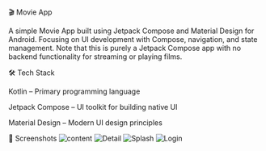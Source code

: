 🎬 Movie App

A simple Movie App built using Jetpack Compose and Material Design for Android. Focusing on UI development with Compose, navigation, and state management. Note that this is purely a Jetpack Compose app with no backend functionality for streaming or playing films.

🛠 Tech Stack

Kotlin – Primary programming language

Jetpack Compose – UI toolkit for building native UI

Material Design – Modern UI design principles

📸 Screenshots
![content](app/src/main/res/screenshots/MainContent.png)
![Detail](app/src/main/res/screenshots/DetailContent.png)
![Splash](app/src/main/res/screenshots/SplashScreen.png)
![Login](app/src/main/res/screenshots/Login.png)

